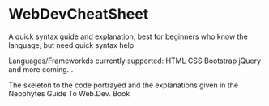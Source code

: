 # WebDevCheatSheet
A quick syntax guide and explanation, best for beginners who know the language, but need quick syntax help

Languages/Frameworkds currently supported:
HTML
CSS
Bootstrap
jQuery
and more coming...



The skeleton to the code portrayed and the explanations given in the Neophytes Guide To Web.Dev. Book
